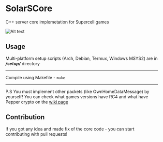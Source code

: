 # SolarSCore
C++ server core implemetation for Supercell games

![Alt text](https://raw.githubusercontent.com/Solaree/SolarSCore/master/pics/img.png)

## Usage

Multi-platform setup scripts (Arch, Debian, Termux, Windows MSYS2) are in ***/setup/*** directory

------

Compile using Makefile -  ```make```

------

P.S You must implement other packets (like OwnHomeDataMessage) by yourself!
You can check what games versions have RC4 and what have Pepper crypto on the [wiki page](https://github.com/Solaree/SolarSCore/wiki)

## Contribution

If you got any idea and made fix of the core code - you can start contributing with pull requests!
